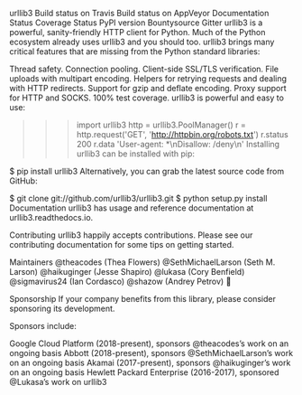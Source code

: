 urllib3
Build status on Travis Build status on AppVeyor Documentation Status Coverage Status PyPI version Bountysource Gitter
urllib3 is a powerful, sanity-friendly HTTP client for Python. Much of the Python ecosystem already uses urllib3 and you should too. urllib3 brings many critical features that are missing from the Python standard libraries:

Thread safety.
Connection pooling.
Client-side SSL/TLS verification.
File uploads with multipart encoding.
Helpers for retrying requests and dealing with HTTP redirects.
Support for gzip and deflate encoding.
Proxy support for HTTP and SOCKS.
100% test coverage.
urllib3 is powerful and easy to use:

>>> import urllib3
>>> http = urllib3.PoolManager()
>>> r = http.request('GET', 'http://httpbin.org/robots.txt')
>>> r.status
200
>>> r.data
'User-agent: *\nDisallow: /deny\n'
Installing
urllib3 can be installed with pip:

$ pip install urllib3
Alternatively, you can grab the latest source code from GitHub:

$ git clone git://github.com/urllib3/urllib3.git
$ python setup.py install
Documentation
urllib3 has usage and reference documentation at urllib3.readthedocs.io.

Contributing
urllib3 happily accepts contributions. Please see our contributing documentation for some tips on getting started.

Maintainers
@theacodes (Thea Flowers)
@SethMichaelLarson (Seth M. Larson)
@haikuginger (Jesse Shapiro)
@lukasa (Cory Benfield)
@sigmavirus24 (Ian Cordasco)
@shazow (Andrey Petrov)
👋

Sponsorship
If your company benefits from this library, please consider sponsoring its development.

Sponsors include:

Google Cloud Platform (2018-present), sponsors @theacodes’s work on an ongoing basis
Abbott (2018-present), sponsors @SethMichaelLarson’s work on an ongoing basis
Akamai (2017-present), sponsors @haikuginger’s work on an ongoing basis
Hewlett Packard Enterprise (2016-2017), sponsored @Lukasa’s work on urllib3